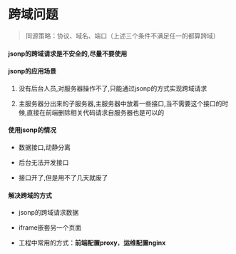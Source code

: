 # 跨域问题

> 同源策略：协议、域名、端口（上述三个条件不满足任一的都算跨域）

#### **jsonp的跨域请求是不安全的,尽量不要使用**

#### jsonp的应用场景

1. 没有后台人员,对服务器操作不了,只能通过jsonp的方式实现跨域请求

2. 主服务器分出来的子服务器,主服务器中放着一些接口,当不需要这个接口的时候,直接在前端删除相关代码请求自服务器也是可以的

#### 使用jsonp的情况

* 数据接口,动静分离

* 后台无法开发接口

* 接口开了,但是用不了几天就废了

#### 解决跨域的方式

* jsonp的跨域请求数据

* iframe嵌套另一个页面

* 工程中常用的方式：**前端配置proxy**，**运维配置nginx**



